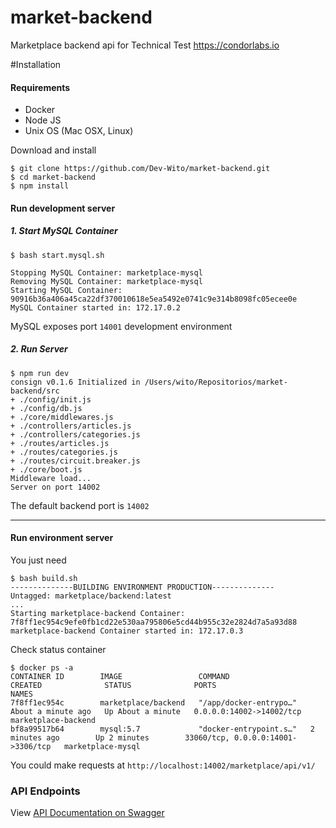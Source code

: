 # market-backend
Marketplace backend api for Technical Test https://condorlabs.io

#Installation
#### Requirements
- Docker
- Node JS
- Unix OS (Mac OSX, Linux)

Download and install
```
$ git clone https://github.com/Dev-Wito/market-backend.git
$ cd market-backend
$ npm install
```

#### Run development server

##### 1. Start MySQL Container
```
$ bash start.mysql.sh

Stopping MySQL Container: marketplace-mysql
Removing MySQL Container: marketplace-mysql
Starting MySQL Container: 90916b36a406a45ca22df370010618e5ea5492e0741c9e314b8098fc05ecee0e
MySQL Container started in: 172.17.0.2
```
MySQL exposes port `14001` development environment

##### 2. Run Server
```
$ npm run dev
consign v0.1.6 Initialized in /Users/wito/Repositorios/market-backend/src
+ ./config/init.js
+ ./config/db.js
+ ./core/middlewares.js
+ ./controllers/articles.js
+ ./controllers/categories.js
+ ./routes/articles.js
+ ./routes/categories.js
+ ./routes/circuit.breaker.js
+ ./core/boot.js
Middleware load...
Server on port 14002
```
The default backend port is `14002`

---
#### Run environment server

You just need
```
$ bash build.sh
--------------BUILDING ENVIRONMENT PRODUCTION--------------
Untagged: marketplace/backend:latest
...
Starting marketplace-backend Container: 7f8ff1ec954c9efe0fb1cd22e530aa795806e5cd44b955c32e2824d7a5a93d88
marketplace-backend Container started in: 172.17.0.3
```
Check status container

```
$ docker ps -a
CONTAINER ID        IMAGE                 COMMAND                  CREATED              STATUS              PORTS                                NAMES
7f8ff1ec954c        marketplace/backend   "/app/docker-entrypo…"   About a minute ago   Up About a minute   0.0.0.0:14002->14002/tcp             marketplace-backend
bf8a99517b64        mysql:5.7             "docker-entrypoint.s…"   2 minutes ago        Up 2 minutes        33060/tcp, 0.0.0.0:14001->3306/tcp   marketplace-mysql

```

You could make requests at `http://localhost:14002/marketplace/api/v1/`

### API Endpoints
View [API Documentation on Swagger](https://app.swaggerhub.com/apis-docs/Dev-Wito/marketplace-backend/1.0.0)